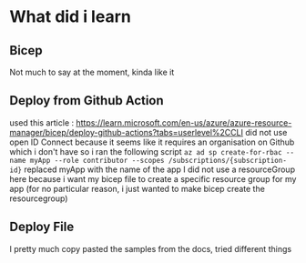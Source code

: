 # What did i learn


## Bicep
Not much to say at the moment, kinda like it

## Deploy from Github Action
used this article : https://learn.microsoft.com/en-us/azure/azure-resource-manager/bicep/deploy-github-actions?tabs=userlevel%2CCLI
did not use open ID Connect because it seems like it requires an organisation on Github which i don't have
so i ran the following script
`az ad sp create-for-rbac --name myApp --role contributor --scopes /subscriptions/{subscription-id}`
replaced myApp with the name of the app
I did not use a resourceGroup here because i want my bicep file to create a specific resource group for my app (for no particular reason, i just wanted to make bicep create the resourcegroup)

## Deploy File
I pretty much copy pasted the samples from the docs, tried different things
